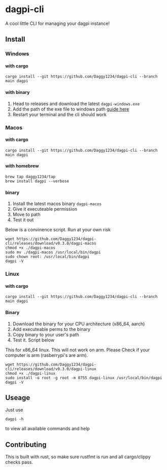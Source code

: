 # dagpi-cli

A cool little CLI for managing your dagpi instance!

## Install

### Windows

#### with cargo

```shell
cargo install --git https://github.com/Daggy1234/dagpi-cli --branch main dagpi
```

#### with binary

1) Head to releases and download the latest `dagpi-windows.exe`
2) Add the path of the exe file to windows path [guide here](https://www.mathworks.com/matlabcentral/answers/94933-how-do-i-edit-my-system-path-in-windows)
3) Restart your terminal and the cli should work

### Macos

#### with cargo

```shell
cargo install --git https://github.com/Daggy1234/dagpi-cli --branch main dagpi
```

#### with homebrew

```shell
brew tap daggy1234/tap
brew install dagpi --verbose
```

#### binary

1) Install the latest macos binary `dagpi-macos`
2) Give it executeable permission 
3) Move to path
4) Test it out

Below is a convinence script. Run at your own risk

```shell
wget https://github.com/Daggy1234/dagpi-cli/releases/download/v0.3.0/dagpi-macos
chmod +x ./dagpi-macos
sudo mv ./dagpi-macos /usr/local/bin/dagpi
sudo chown root: /usr/local/bin/dagpi
dagpi -V
```

### Linux

#### with cargo

```shell
cargo install --git https://github.com/Daggy1234/dagpi-cli --branch main dagpi
```

#### Binary

1) Download the binary for your CPU architecture (x86_64, aarch)
2) Add executeable perms to the binary
3) Copy binary to your user's path
4) Test it. Script below

This for x86_64 linux. This will not work on arm. Please Check if your computer is arm (rasberrypi's are arm).

```shell
wget https://github.com/Daggy1234/dagpi-cli/releases/download/v0.3.0/dagpi-linux
chmod +x ./dagpi-linux
sudo install -o root -g root -m 0755 dagpi-linux /usr/local/bin/dagpi
dagpi -V
```

## Useage

Just use 
```shell
dagpi -h
```

to view all available commands and help

## Contributing

This is built with rust, so make sure rustfmt is run and all cargo/clippy checks pass.

